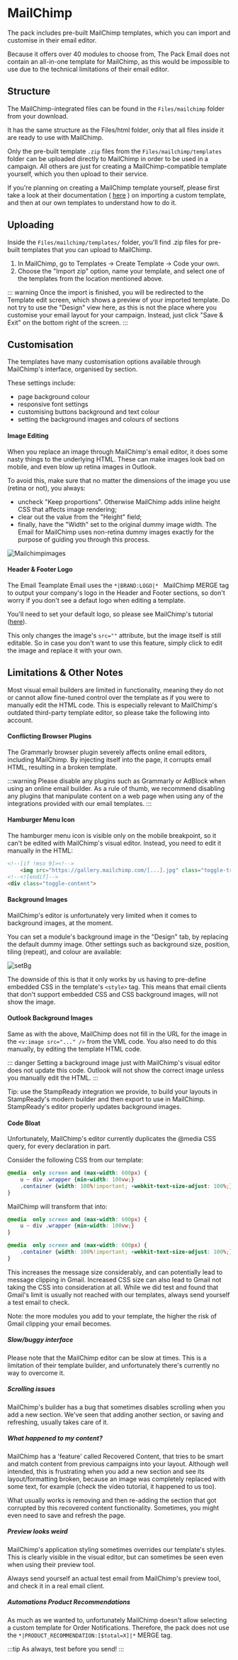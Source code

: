 # MailChimp

The pack includes pre-built MailChimp templates, which you can import and customise in their email editor.

Because it offers over 40 modules to choose from, The Pack Email does not contain an all-in-one template for MailChimp, as this would be impossible to use due to the technical limitations of their email editor.

## Structure

The MailChimp-integrated files can be found in the ``Files/mailchimp`` folder from your download.

It has the same structure as the Files/html folder, only that all files inside it are ready to use with MailChimp. 

Only the pre-built template ``.zip`` files from the ``Files/mailchimp/templates`` folder can be uploaded directly to MailChimp in order to be used in a campaign. All others are just for creating a MailChimp-compatible template yourself, which you then upload to their service.

If you're planning on creating a MailChimp template yourself, please first take a look at their documentation ( [here](https://mailchimp.com/fr/help/import-a-custom-html-template/) ) on importing a custom template, and then at our own templates to understand how to do it.

## Uploading

Inside the ``Files/mailchimp/templates/`` folder, you'll find .zip files for pre-built templates that you can upload to MailChimp.

1. In MailChimp, go to Templates → Create Template → Code your own.
2. Choose the "Import zip" option, name your template, and select one of the templates from the location mentioned above.

::: warning
Once the import is finished, you will be redirected to the Template edit screen, which shows a preview of your imported template. Do not try to use the "Design" view here, as this is not the place where you customise your email layout for your campaign. Instead, just click "Save & Exit" on the bottom right of the screen.
:::

## Customisation
The templates have many customisation options available through MailChimp's interface, organised by section.

These settings include:

- page background colour
- responsive font settings
- customising buttons background and text colour
- setting the background images and colours of sections

#### Image Editing

When you replace an image through MailChimp's email editor, it does some nasty things to the underlying HTML. These can make images look bad on mobile, and even blow up retina images in Outlook.

To avoid this, make sure that no matter the dimensions of the image you use (retina or not), you always:

- uncheck "Keep proportions". Otherwise MailChimp adds inline height CSS that affects image rendering;
- clear out the value from the "Height" field;
- finally, have the "Width" set to the original dummy image width. The Email for MailChimp uses non-retina dummy images exactly for the purpose of guiding you through this process.

![Mailchimpimages](./edit-image.jpg)

#### Header & Footer Logo

The Email Teamplate Email uses the ``*|BRAND:LOGO|* `` MailChimp MERGE tag to output your company's logo in the Header and Footer sections, so don't worry if you don't see a defaut logo when editing a template.

You'll need to set your default logo, so please see MailChimp's tutorial ([here](https://mailchimp.com/fr/help/set-a-default-logo/)).

This only changes the image's ``src=""`` attribute, but the image itself is still editable. So in case you don't want to use this feature, simply click to edit the image and replace it with your own.

## Limitations & Other Notes

Most visual email builders are limited in functionality, meaning they do not or cannot allow fine-tuned control over the template as if you were to manually edit the HTML code. This is especially relevant to MailChimp's outdated third-party template editor, so please take the following into account.

#### Conflicting Browser Plugins

The Grammarly browser plugin severely affects online email editors, including MailChimp. By injecting itself into the page, it corrupts email HTML, resulting in a broken template.

:::warning
Please disable any plugins such as Grammarly or AdBlock when using an online email builder. As a rule of thumb, we recommend disabling any plugins that manipulate content on a web page when using any of the integrations provided with our email templates.
:::

#### Hamburger Menu Icon

The hamburger menu icon is visible only on the mobile breakpoint, so it can't be edited with MailChimp's visual editor. Instead, you need to edit it manually in the HTML:

```html
<!--[if !mso 9]><!-->
    <img src="https://gallery.mailchimp.com/[...].jpg" class="toggle-trigger show-sm p-sm-8" aria-hidden="true" width="20" style="display: none; max-height: 0;">
<!--<![endif]-->
<div class="toggle-content">
```

#### Background Images

MailChimp's editor is unfortunately very limited when it comes to background images, at the moment.

You can set a module's background image in the "Design" tab, by replacing the default dummy image. Other settings such as background size, position, tiling (repeat), and colour are available:

![setBg](./set-background-image.jpg)

The downside of this is that it only works by us having to pre-define embedded CSS in the template's ``<style>`` tag. This means that email clients that don't support embedded CSS and CSS background images, will not show the image.

#### Outlook Background Images

Same as with the above, MailChimp does not fill in the URL for the image in the ``<v:image src="..." />`` from the VML code. You also need to do this manually, by editing the template HTML code.

::: danger
Setting a background image just with MailChimp's visual editor does not update this code. Outlook will not show the correct image unless you manually edit the HTML.
:::

Tip: use the StampReady integration we provide, to build your layouts in StampReady's modern builder and then export to use in MailChimp. StampReady's editor properly updates background images.

#### Code Bloat

Unfortunately, MailChimp's editor currently duplicates the @media CSS query, for every declaration in part.

Consider the following CSS from our template:

```css
@media  only screen and (max-width: 600px) {
    u ~ div .wrapper {min-width: 100vw;}
    .container {width: 100%!important; -webkit-text-size-adjust: 100%;}
}
```

MailChimp will transform that into:



```css
@media  only screen and (max-width: 600px) {
    u ~ div .wrapper {min-width: 100vw;}
}

@media  only screen and (max-width: 600px) {
    .container {width: 100%!important; -webkit-text-size-adjust: 100%;}
}
```

This increases the message size considerably, and can potentially lead to message clipping in Gmail. Increased CSS size can also lead to Gmail not taking the CSS into consideration at all. While we did test and found that Gmail's limit is usually not reached with our templates, always send yourself a test email to check.

Note: the more modules you add to your template, the higher the risk of Gmail clipping your email becomes.


##### Slow/buggy interface

Please note that the MailChimp editor can be slow at times. This is a limitation of their template builder, and unfortunately there's currently no way to overcome it.

##### Scrolling issues

MailChimp's builder has a bug that sometimes disables scrolling when you add a new section. We've seen that adding another section, or saving and refreshing, usually takes care of it.

##### What happened to my content?

MailChimp has a 'feature' called Recovered Content, that tries to be smart and match content from previous campaigns into your layout. Although well intended, this is frustrating when you add a new section and see its layout/formatting broken, because an image was completely replaced with some text, for example (check the video tutorial, it happened to us too).

What usually works is removing and then re-adding the section that got corrupted by this recovered content functionality. Sometimes, you might even need to save and refresh the page.

##### Preview looks weird

MailChimp's application styling sometimes overrides our template's styles. This is clearly visible in the visual editor, but can sometimes be seen even when using their preview tool.

Always send yourself an actual test email from MailChimp's preview tool, and check it in a real email client.

##### Automations Product Recommendations

As much as we wanted to, unfortunately MailChimp doesn't allow selecting a custom template for Order Notifications. Therefore, the pack does not use the ``*|PRODUCT_RECOMMENDATION:[$total=X]|*`` MERGE tag.

:::tip
As always, test before you send!
:::
